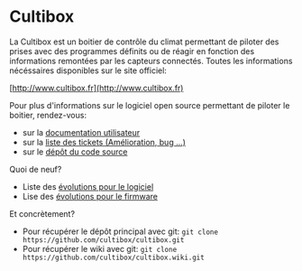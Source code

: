 **Cultibox**
============

La Cultibox est un boitier de contrôle du climat permettant de piloter des prises 
avec des programmes définits ou de réagir en fonction des informations remontées
par les capteurs connectés.
Toutes les informations nécéssaires disponibles sur le site officiel:

 [http://www.cultibox.fr](http://www.cultibox.fr)



Pour plus d'informations sur le logiciel open source permettant de piloter le boitier, 
rendez-vous:

 * sur la [documentation utilisateur](https://github.com/cultibox/cultibox/wiki) 
 * sur la [liste des tickets (Amélioration, bug ...)](https://github.com/cultibox/cultibox/issues)
 * sur le [dépôt du code source](https://github.com/cultibox/cultibox/)


Quoi de neuf?
 * Liste des [évolutions pour le logiciel](https://github.com/cultibox/cultibox/blob/master/01_software/CHANGELOG)
 * Lise des [évolutions pour le firmware](https://github.com/cultibox/cultibox/blob/master/01_software/01_install/01_src/03_sd/version.txt)


Et concrètement?
 * Pour récupérer le dépôt principal avec git:
`git clone https://github.com/cultibox/cultibox.git`
 * Pour récupérer le wiki avec git: 
 `git clone https://github.com/cultibox/cultibox.wiki.git`
